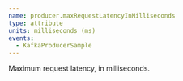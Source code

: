 ```yaml
---
name: producer.maxRequestLatencyInMilliseconds
type: attribute
units: milliseconds (ms)
events:
  - KafkaProducerSample
---
```


Maximum request latency, in milliseconds.
